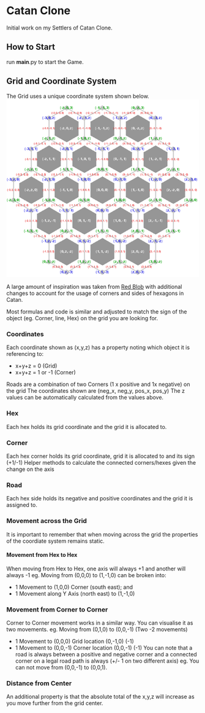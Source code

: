 # Catan Clone
Initial work on my Settlers of Catan Clone.

## How to Start
run __main__.py to start the Game.

## Grid and Coordinate System
The Grid uses a unique coordinate system shown below.
![Grid Layout](/readme_data/grid_layout.png?raw=true "Grid Layout")

A large amount of inspiration was taken from [Red Blob](https://www.redblobgames.com/grids/hexagons/) with additional changes to account for the usage of corners and sides of hexagons in Catan.

Most formulas and code is similar and adjusted to match the sign of the object (eg. Corner, line, Hex) on the grid you are looking for. 

### Coordinates
Each coordinate shown as (x,y,z) has a property noting which object it is referencing to:
* x+y+z = 0 (Grid) 
* x+y+z = 1 or -1 (Corner)

Roads are a combination of two Corners (1 x positive and 1x negative) on the grid
The coordinates shown are (neg_x, neg_y, pos_x, pos_y)
The z values can be automatically calculated from the values above.

### Hex
Each hex holds its grid coordinate and the grid it is allocated to.

### Corner
Each hex corner holds its grid coordinate, grid it is allocated to and its sign (+1/-1)
Helper methods to calculate the connected corners/hexes given the change on the axis

### Road
Each hex side holds its negative and positive coordinates and the grid it is assigned to.

### Movement across the Grid
It is important to remember that when moving across the grid the properties of the coordiate system remains static.

#### Movement from Hex to Hex
When moving from Hex to Hex, one axis will always +1 and another will always -1
eg. Moving from (0,0,0) to (1,-1,0) can be broken into:
* 1 Movement to (1,0,0) Corner (south east); and
* 1 Movement along Y Axis (north east) to (1,-1,0)

### Movement from Corner to Corner
Corner to Corner movement works in a similar way. You can visualise it as two movements.
eg. Moving from (0,1,0) to (0,0,-1) (Two -2 movements)
* 1 Movement to (0,0,0) Grid location (0,-1,0) (-1)
* 1 Movement to (0,0,-1) Corner location (0,0,-1) (-1)
You can note that a road is always between a positive and negative corner and a connected corner on a legal road path is always (+/- 1 on two different axis)
eg. You can not move from (0,0,-1) to (0,0,1).

### Distance from Center
An additional property is that the absolute total of the x,y,z will increase as you move further from the grid center.






